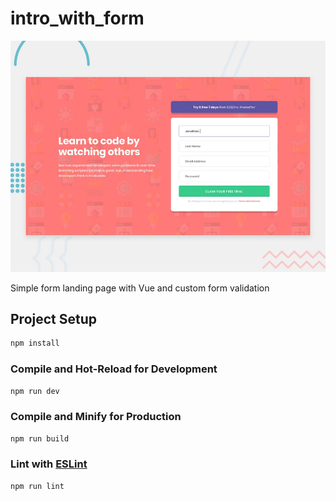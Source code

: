 # intro_with_form




![Design preview for the Intro component with sign up form coding challenge](./design/desktop-preview.jpg)


Simple form landing page with Vue and custom form validation

## Project Setup

```sh
npm install
```

### Compile and Hot-Reload for Development

```sh
npm run dev
```

### Compile and Minify for Production

```sh
npm run build
```

### Lint with [ESLint](https://eslint.org/)

```sh
npm run lint
```

